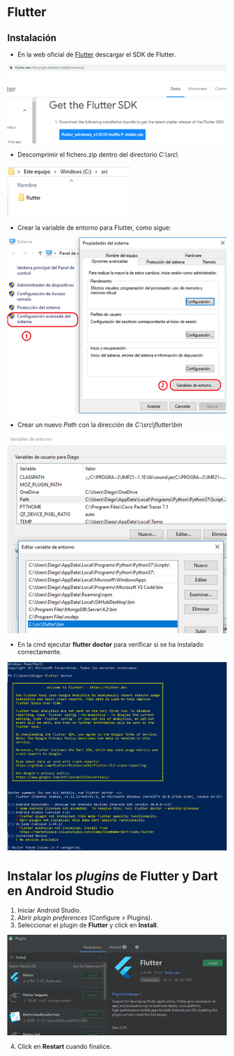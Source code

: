# Flutter

## Instalación

* En la web oficial de [Flutter](https://flutter.dev/docs/get-started/install) descargar el SDK de Flutter.

![SDK Flutter](images/SDK_Flutter.png)

* Descomprimir el fichero.zip dentro del directorio _C:\src\\_

![src Flutter](images/src_flutter.png)

* Crear la variable de entorno para Flutter, como sigue:

![src Flutter](images/variables_entorno.png)

* Crear un nuevo _Path_ con la dirección de _C:\src\flutter\bin_

![src Flutter](images/flutter_bin.png)

* En la cmd ejecutar **flutter doctor** para verificar si se ha instalado correctamente.

![src Flutter](images/flutter_doctor.png)

# Instalar los _plugins_ de Flutter y Dart en Android Studio

1. Iniciar Android Studio.
2. Abrir _plugin preferences_ (Configure > Plugins).
3. Seleccionar el plugin de **Flutter** y click en **Install**.

![src Flutter](images/Plugin_Flutter.png)

4. Click en **Restart** cuando finalice.


